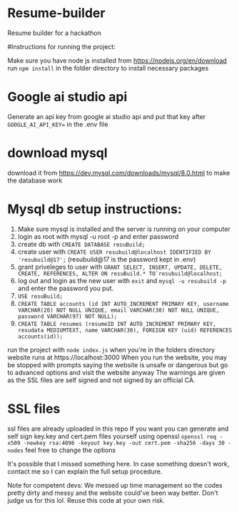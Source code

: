 # Resume-builder
Resume builder for a hackathon

#Instructions for running the project:

Make sure you have node js installed from https://nodejs.org/en/download
run ```npm install``` in the folder directory to install necessary packages

# Google ai studio api
Generate an api key from google ai studio api and put that key after ```GOOGLE_AI_API_KEY=``` in the .env file

# download mysql
download it from https://dev.mysql.com/downloads/mysql/8.0.html to make the database work

# Mysql db setup instructions:
1. Make sure mysql is installed and the server is running on your computer
2. login as root with mysql -u root -p and enter password
3. create db with ```CREATE DATABASE resuBuild;```
4. create user with ```CREATE USER resubuild@localhost IDENTIFIED BY 'resubuild@17';``` (resubuild@17 is the password kept in .env)
5. grant priveleges to user with  ```GRANT SELECT, INSERT, UPDATE, DELETE, CREATE, REFERENCES, ALTER ON resuBuild.* TO`resubuild@localhost;```
6. log out and login as the new user with ```exit``` and ```mysql -u resubuild -p``` and enter the password you put.
7. ```USE resuBuild;```
8. ```CREATE TABLE accounts (id INT AUTO_INCREMENT PRIMARY KEY, username VARCHAR(20) NOT NULL UNIQUE, email VARCHAR(30) NOT NULL UNIQUE, password VARCHAR(97) NOT NULL);```
9. ```CREATE TABLE resumes (resumeID INT AUTO_INCREMENT PRIMARY KEY, resudata MEDIUMTEXT, name VARCHAR(30), FOREIGN KEY (uid) REFERENCES accounts(id));```

run the project with ```node index.js``` when you're in the folders directory
website runs at https://localhost:3000
When you run the website, you may be stopped with prompts saying the website is unsafe or dangerous but go to advanced options and visit the website anyway
The warnings are given as the SSL files are self signed and not signed by an official CA.

# SSL files
ssl files are already uploaded in this repo
If you want you can generate and self sign key.key and cert.pem files yourself using openssl
```openssl req -x509 -newkey rsa:4096 -keyout key.key -out cert.pem -sha256 -days 30 -nodes```
feel free to change the options


It's possible that I missed something here.
In case something doesn't work, contact me so I can explain the full setup procedure.

Note for competent devs: We messed up time management so the codes pretty dirty and messy and the website could've been way better. Don't judge us for this lol.
Reuse this code at your own risk.
